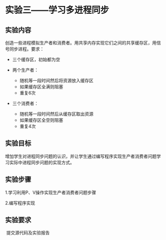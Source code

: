 # 实验三——学习多进程同步

## 实验内容

​	创造一些进程模拟生产者和消费者。用共享内存实现它们之间的共享缓存区，用信号同步进程。要求：

- 三个缓存区，初始都为空
- 两个生产者：
  - 随机等一段时间然后将资源放入缓存区
  - 如果缓存区全满则阻塞
  - 重复6次

- 三个消费者：
  - 随机等一段时间然后从缓存区取出资源
  - 如果缓存区全空则阻塞
  - 重复4次

## 实验目标

​	增加学生对进程同步问题的认识，并让学生通过编写程序实现生产者消费者问题学习实际中进程同步问题的实现方式。

## 实验步骤

1.学习利用P、V操作实现生产者消费者问题步骤

2.编写程序实现

## 实验要求

​	提交源代码及实验报告